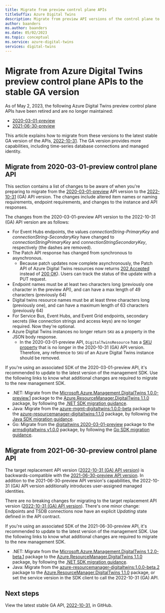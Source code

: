 ```yaml
---
title: Migrate from preview control plane APIs
titleSuffix: Azure Digital Twins
description: Migrate from preview API versions of the control plane to the stable GA version
author: baanders
ms.author: baanders
ms.date: 05/02/2023
ms.topic: conceptual
ms.service: azure-digital-twins
services: digital-twins
---
```


# Migrate from Azure Digital Twins preview control plane APIs to the stable GA version 

As of May 2, 2023, the following Azure Digital Twins preview control plane APIs have been retired and are no longer maintained:
* [2020-03-01-preview](https://github.com/Azure/azure-rest-api-specs/tree/main/specification/digitaltwins/resource-manager/Microsoft.DigitalTwins/preview/2020-03-01-preview)
* [2021-06-30-preview](https://github.com/Azure/azure-rest-api-specs/tree/main/specification/digitaltwins/resource-manager/Microsoft.DigitalTwins/preview/2021-06-30-preview) 

This article explains how to migrate from these versions to the latest stable GA version of the APIs, [2022-10-31](https://github.com/Azure/azure-rest-api-specs/tree/main/specification/digitaltwins/resource-manager/Microsoft.DigitalTwins/stable/2022-10-31). The GA version provides more capabilities, including time-series database connections and managed identity. 

## Migrate from 2020-03-01-preview control plane API 

This section contains a list of changes to be aware of when you're preparing to migrate from the [2020-03-01-preview](https://github.com/Azure/azure-rest-api-specs/tree/main/specification/digitaltwins/resource-manager/Microsoft.DigitalTwins/preview/2020-03-01-preview) API version to the [2022-10-31](https://github.com/Azure/azure-rest-api-specs/tree/main/specification/digitaltwins/resource-manager/Microsoft.DigitalTwins/stable/2022-10-31) (GA) API version. The changes include altered item names or naming requirements, endpoint requirements, and changes to the instance and API responses. 

The changes from the 2020-03-01-preview API version to the 2022-10-31 (GA) API version are as follows:
* For Event Hubs endpoints, the values *connectionString-PrimaryKey* and *connectionString-SecondaryKey* have changed to *connectionStringPrimaryKey* and *connectionStringSecondaryKey*, respectively (the dashes are removed).
* The Patch API response has changed from synchronous to asynchronous.
    * Because patch updates now complete asynchronously, the Patch API of Azure Digital Twins resources now returns [202 Accepted](https://github.com/Azure/azure-rest-api-specs/blob/main/specification/digitaltwins/resource-manager/Microsoft.DigitalTwins/stable/2022-10-31/examples/DigitalTwinsPatch_example.json) instead of [200 OK](https://github.com/Azure/azure-rest-api-specs/blob/main/specification/digitaltwins/resource-manager/Microsoft.DigitalTwins/preview/2020-03-01-preview/examples/DigitalTwinsPatch_example.json)). Users can track the status of the update with a PUT request. 
* Endpoint names must be at least two characters long (previously one character in the preview API), and can have a max length of 49 characters (previously 64) 
* Digital twins resource names must be at least three characters long (previously one), and can have a maximum length of 63 characters (previously 64) 
* For Service Bus, Event Hubs, and Event Grid endpoints, secondary secrets (like connection strings and access keys) are no longer required. Now they're optional.
* Azure Digital Twins instances no longer return `SKU` as a property in the JSON body response. 
    * In the 2020-03-01-preview API, `DigitalTwinsResource` has a [SKU property](https://github.com/Azure/azure-rest-api-specs/blob/main/specification/digitaltwins/resource-manager/Microsoft.DigitalTwins/preview/2020-03-01-preview/digitaltwins.json#L723) that is no longer in the 2020-10-31 (GA) API version. Therefore, any reference to `SKU` of an Azure Digital Twins instance should be removed.

If you're using an associated SDK of the 2020-03-01-preview API, it's recommended to update to the latest version of the management SDK. Use the following links to know what additional changes are required to migrate to the new management SDK.
* .NET: Migrate from the [Microsoft.Azure.Management.DigitalTwins 1.0.0-preview.1](https://www.nuget.org/packages/Microsoft.Azure.Management.DigitalTwins/1.0.0-preview.1) package to the [Azure.ResourceManager.DigitalTwins 1.1.0](https://www.nuget.org/packages/Azure.ResourceManager.DigitalTwins/1.1.0) package, by following the [.NET SDK migration guidance](https://github.com/Azure/azure-sdk-for-net/blob/main/sdk/resourcemanager/Azure.ResourceManager/docs/MigrationGuide.md).
* Java: Migrate from the [azure-mgmt-digitaltwins:1.0.0-beta](https://search.maven.org/artifact/com.microsoft.azure.digitaltwins.v2020_03_01_preview/azure-mgmt-digitaltwins/1.0.0-beta/jar) package to the [azure-resourcemanager-digitaltwins:1.1.0](https://search.maven.org/artifact/com.azure.resourcemanager/azure-resourcemanager-digitaltwins/1.1.0/jar) package, by following the [Java SDK migration guidance](https://github.com/Azure/azure-sdk-for-java/blob/main/sdk/eventhubs/azure-messaging-eventhubs/migration-guide.md).
* Go: Migrate from the [digitaltwins 2020-03-01-preview](https://pkg.go.dev/github.com/Azure/azure-sdk-for-go@v68.0.0+incompatible/services/preview/digitaltwins/mgmt/2020-03-01-preview/digitaltwins) package to the [armsdigitaltwins v1.0.0](https://pkg.go.dev/github.com/Azure/azure-sdk-for-go/sdk/resourcemanager/digitaltwins/armdigitaltwins) package, by following the [Go SDK migration guidance](https://github.com/Azure/azure-sdk-for-go/blob/main/documentation/MIGRATION_GUIDE.md).


## Migrate from 2021-06-30-preview control plane API 

The target replacement API version ([2022-10-31 (GA) API version](https://github.com/Azure/azure-rest-api-specs/tree/main/specification/digitaltwins/resource-manager/Microsoft.DigitalTwins/stable/2022-10-31)) is backwards-compatible with the [2021-06-30-preview API version](https://github.com/Azure/azure-rest-api-specs/tree/main/specification/digitaltwins/resource-manager/Microsoft.DigitalTwins/preview/2021-06-30-preview). In addition to the 2021-06-30-preview API version's capabilities, the 2022-10-31 (GA) API version additionally introduces user-assigned managed identities. 

There are no breaking changes for migrating to the target replacement API version ([2022-10-31 (GA) API version](https://github.com/Azure/azure-rest-api-specs/tree/main/specification/digitaltwins/resource-manager/Microsoft.DigitalTwins/stable/2022-10-31)). There's one minor change: Endpoints and TSDB connections now have an explicit *Updating* state defined in the API contract. 

If you're using an associated SDK of the 2021-06-30-preview API, it's recommended to update to the latest version of the management SDK. Use the following links to know what additional changes are required to migrate to the new management SDK.
* .NET: Migrate from the [Microsoft.Azure.Management.DigitalTwins 1.2.0-beta.1](https://www.nuget.org/packages/Microsoft.Azure.Management.DigitalTwins/1.2.0-beta.1) package to the [Azure.ResourceManager.DigitalTwins 1.1.0](https://www.nuget.org/packages/Azure.ResourceManager.DigitalTwins/1.1.0) package, by following the [.NET SDK migration guidance](https://github.com/Azure/azure-sdk-for-net/blob/main/sdk/resourcemanager/Azure.ResourceManager/docs/MigrationGuide.md). 
* Java: Migrate from the [azure-resourcemanager-digitaltwins:1.0.0-beta.2](https://search.maven.org/artifact/com.azure.resourcemanager/azure-resourcemanager-digitaltwins/1.0.0-beta.2/jar) package to the [Azure.ResourceManager.DigitalTwins 1.1.0](https://search.maven.org/artifact/com.azure.resourcemanager/azure-resourcemanager-digitaltwins/1.1.0/jar) package, or set the service version in the SDK client to call the 2022-10-31 (GA) API.

## Next steps

View the latest stable GA API, [2022-10-31](https://github.com/Azure/azure-rest-api-specs/tree/main/specification/digitaltwins/resource-manager/Microsoft.DigitalTwins/stable/2022-10-31), in GitHub.